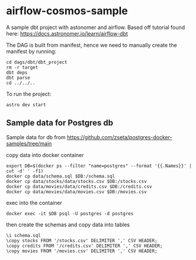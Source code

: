 # airflow-cosmos-sample

A sample dbt project with astonomer and airflow.
Based off tutorial found here: https://docs.astronomer.io/learn/airflow-dbt


The DAG is built from manifest, hence we need to manually create the manifest by running:
```
cd dags/dbt/dbt_project
rm -r target
dbt deps
dbt parse
cd ../../..
```

To run the project:
```
astro dev start
```

## Sample data for Postgres db
Sample data for db from https://github.com/zseta/postgres-docker-samples/tree/main

copy data into docker container
```
export DB=$(docker ps --filter "name=postgres" --format '{{.Names}}' | cut -d' ' -f1)
docker cp data/schema.sql $DB:/schema.sql
docker cp data/stocks/data/stocks.csv $DB:/stocks.csv
docker cp data/movies/data/credits.csv $DB:/credits.csv
docker cp data/movies/data/movies.csv $DB:/movies.csv
```
exec into the container
```
docker exec -it $DB psql -U postgres -d postgres
```
then create the schemas and copy data into tables
```
\i schema.sql
\copy stocks FROM '/stocks.csv' DELIMITER ',' CSV HEADER;
\copy credits FROM '/credits.csv' DELIMITER ',' CSV HEADER;
\copy movies FROM '/movies.csv' DELIMITER ',' CSV HEADER;
```